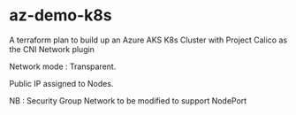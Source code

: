 # az-demo-k8s

A terraform plan to build up an Azure AKS K8s Cluster with Project Calico as the CNI Network plugin

Network mode : Transparent.

Public IP assigned to Nodes.

NB : Security Group Network to be modified to support NodePort
